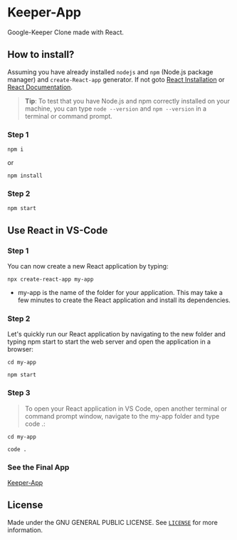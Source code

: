 # Keeper-App

Google-Keeper Clone made with React.

## How to install?

Assuming you have already installed `nodejs` and `npm` (Node.js package manager) and `create-React-app` generator. If not goto [React Installation](#use-react-in-vs-code) or [React Documentation](https://code.visualstudio.com/docs/nodejs/reactjs-tutorial).

> **Tip**: To test that you have Node.js and npm correctly installed on your machine, you can type `node --version` and `npm --version` in a terminal or command prompt.

### Step 1
```
npm i 
```
or 
```
npm install 
```

### Step 2

```
npm start
```


## Use React in VS-Code

### Step 1
You can now create a new React application by typing:

```
npx create-react-app my-app
```

- my-app is the name of the folder for your application. This may take a few minutes to create the React application and install its dependencies.

### Step 2

Let's quickly run our React application by navigating to the new folder and typing npm start to start the web server and open the application in a browser:

```
cd my-app
```
```
npm start
```

### Step 3

> To open your React application in VS Code, open another terminal or command prompt window, navigate to the my-app folder and type code .:

```
cd my-app
```

```
code .
```

### See the Final App

[Keeper-App](https://oueij.csb.app/)

## License 

Made under the GNU GENERAL PUBLIC LICENSE. See [`LICENSE`](./License) for more information.

